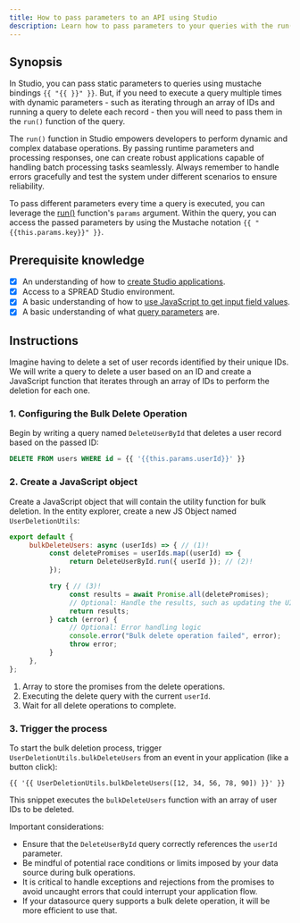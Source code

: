 ```yaml
---
title: How to pass parameters to an API using Studio
description: Learn how to pass parameters to your queries with the run() framework function of Studio.
---
```


<!--
README

For guidance on how to write documenation, see https://dev.stage.spread.ai/docs/contributor/guide.html. Contact Documentation when this document is ready for review.
-->

## Synopsis

In Studio, you can pass static parameters to queries using mustache bindings `{{ "{{ }}" }}`. But, if you need to execute a query multiple times with dynamic parameters - such as iterating through an array of IDs and running a query to delete each record - then you will need to pass them in the `run()` function of the query.

The `run()` function in Studio empowers developers to perform dynamic and complex database operations. By passing runtime parameters and processing responses, one can create robust applications capable of handling batch processing tasks seamlessly. Always remember to handle errors gracefully and test the system under different scenarios to ensure reliability.

To pass different parameters every time a query is executed, you can leverage the [run()](../reference/framework/query-object.md#queryrun) function's `params` argument. Within the query, you can access the passed parameters by using the Mustache notation `{{ "{{this.params.key}}" }}`.

## Prerequisite knowledge

- [x] An understanding of how to [create Studio applications](../creating-studio-applications.md).
- [x] Access to a SPREAD Studio environment.
- [x] A basic understanding of how to [use JavaScript to get input field values](https://simpledev.io/lesson/get-input-value-js/).
- [x] A basic understanding of what [query parameters](https://en.wikipedia.org/wiki/Query_string) are.

## Instructions

Imagine having to delete a set of user records identified by their unique IDs. We will write a query to delete a user based on an ID and create a JavaScript function that iterates through an array of IDs to perform the deletion for each one.

### 1. Configuring the Bulk Delete Operation

Begin by writing a query named `DeleteUserById` that deletes a user record based on the passed ID:

```sql
DELETE FROM users WHERE id = {{ '{{this.params.userId}}' }}
```


### 2. Create a JavaScript object
Create a JavaScript object that will contain the utility function for bulk deletion. In the entity explorer, create a new JS Object named `UserDeletionUtils`:

```javascript
export default {
     bulkDeleteUsers: async (userIds) => { // (1)!
          const deletePromises = userIds.map((userId) => {
               return DeleteUserById.run({ userId }); // (2)!
          });

          try { // (3)!
               const results = await Promise.all(deletePromises);
               // Optional: Handle the results, such as updating the UI or notifying success
               return results;
          } catch (error) {
               // Optional: Error handling logic
               console.error("Bulk delete operation failed", error);
               throw error;
          }
     },
};
```

1. Array to store the promises from the delete operations.
2. Executing the delete query with the current `userId`.
3. Wait for all delete operations to complete.

### 3. Trigger the process
To start the bulk deletion process, trigger `UserDeletionUtils.bulkDeleteUsers` from an event in your application (like a button click):

   ```
   {{ '{{ UserDeletionUtils.bulkDeleteUsers([12, 34, 56, 78, 90]) }}' }}
   ```

   This snippet executes the `bulkDeleteUsers` function with an array of user IDs to be deleted.

Important considerations:

- Ensure that the `DeleteUserById` query correctly references the `userId` parameter.
- Be mindful of potential race conditions or limits imposed by your data source during bulk operations.
- It is critical to handle exceptions and rejections from the promises to avoid uncaught errors that could interrupt your application flow.
- If your datasource query supports a bulk delete operation, it will be more efficient to use that.
